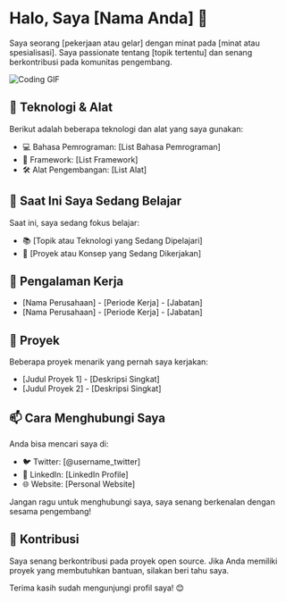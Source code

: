 # Halo, Saya [Nama Anda] 👋

Saya seorang [pekerjaan atau gelar] dengan minat pada [minat atau spesialisasi]. Saya passionate tentang [topik tertentu] dan senang berkontribusi pada komunitas pengembang.

![Coding GIF](https://example.com/coding.gif)

## 🔧 Teknologi & Alat

Berikut adalah beberapa teknologi dan alat yang saya gunakan:

- 💻 Bahasa Pemrograman: [List Bahasa Pemrograman]
- 🚀 Framework: [List Framework]
- 🛠️ Alat Pengembangan: [List Alat]

## 🌱 Saat Ini Saya Sedang Belajar

Saat ini, saya sedang fokus belajar:

- 📚 [Topik atau Teknologi yang Sedang Dipelajari]
- 🤖 [Proyek atau Konsep yang Sedang Dikerjakan]

## 💼 Pengalaman Kerja

- [Nama Perusahaan] - [Periode Kerja] - [Jabatan]
- [Nama Perusahaan] - [Periode Kerja] - [Jabatan]

## 🚀 Proyek

Beberapa proyek menarik yang pernah saya kerjakan:

- [Judul Proyek 1] - [Deskripsi Singkat]
- [Judul Proyek 2] - [Deskripsi Singkat]

## 📫 Cara Menghubungi Saya

Anda bisa mencari saya di:

- 🐦 Twitter: [@username_twitter]
- 💼 LinkedIn: [LinkedIn Profile]
- 🌐 Website: [Personal Website]

Jangan ragu untuk menghubungi saya, saya senang berkenalan dengan sesama pengembang!

## 🤝 Kontribusi

Saya senang berkontribusi pada proyek open source. Jika Anda memiliki proyek yang membutuhkan bantuan, silakan beri tahu saya.

Terima kasih sudah mengunjungi profil saya! 😊
